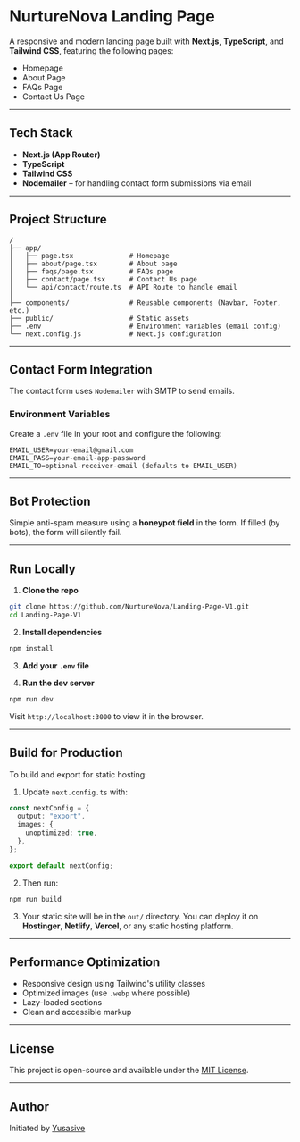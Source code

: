 #  NurtureNova Landing Page

A responsive and modern landing page built with **Next.js**, **TypeScript**, and **Tailwind CSS**, featuring the following pages:

-  Homepage
-  About Page
-  FAQs Page
-  Contact Us Page

---

##  Tech Stack

- **Next.js (App Router)**
- **TypeScript**
- **Tailwind CSS**
- **Nodemailer** – for handling contact form submissions via email

---

##  Project Structure

```
/
├── app/
│   ├── page.tsx              # Homepage
│   ├── about/page.tsx        # About page
│   ├── faqs/page.tsx         # FAQs page
│   ├── contact/page.tsx      # Contact Us page
│   └── api/contact/route.ts  # API Route to handle email
│
├── components/               # Reusable components (Navbar, Footer, etc.)
├── public/                   # Static assets
├── .env                      # Environment variables (email config)
└── next.config.js            # Next.js configuration
```

---

##  Contact Form Integration

The contact form uses `Nodemailer` with SMTP to send emails.

### Environment Variables

Create a `.env` file in your root and configure the following:

```env
EMAIL_USER=your-email@gmail.com
EMAIL_PASS=your-email-app-password
EMAIL_TO=optional-receiver-email (defaults to EMAIL_USER)
```

---

##  Bot Protection

Simple anti-spam measure using a **honeypot field** in the form. If filled (by bots), the form will silently fail.

---

##  Run Locally

1. **Clone the repo**

```bash
git clone https://github.com/NurtureNova/Landing-Page-V1.git
cd Landing-Page-V1
```

2. **Install dependencies**

```bash
npm install
```

3. **Add your `.env` file**

4. **Run the dev server**

```bash
npm run dev
```

Visit `http://localhost:3000` to view it in the browser.

---

##  Build for Production

To build and export for static hosting:

1. Update `next.config.ts` with:

```ts
const nextConfig = {
  output: "export",
  images: {
    unoptimized: true,
  },
};

export default nextConfig;
```

2. Then run:

```bash
npm run build
```

3. Your static site will be in the `out/` directory. You can deploy it on **Hostinger**, **Netlify**, **Vercel**, or any static hosting platform.

---

##  Performance Optimization

- Responsive design using Tailwind's utility classes
- Optimized images (use `.webp` where possible)
- Lazy-loaded sections
- Clean and accessible markup

---

##  License

This project is open-source and available under the [MIT License](LICENSE).

---

##  Author

Initiated by [Yusasive](https://yusufabdullah.netlify.app/)

